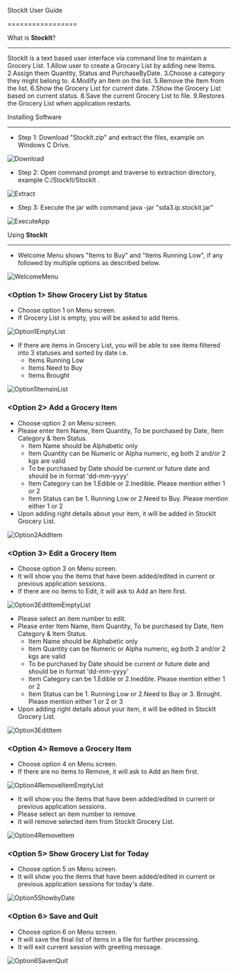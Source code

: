 StockIt User Guide

=================




What is **StockIt**?

---------------




StockIt is a text based user interface via command line to maintain a Grocery List.
1.Allow user to create a Grocery List by adding new Items.
2.Assign them Quantity, Status and PurchaseByDate.
3.Choose a category they might belong to.
4.Modify an Item on the list.
5.Remove the Item from the list.
6.Show the Grocery List for current date.
7.Show the Grocery List based on current status.
8.Save the current Grocery List to file.
9.Restores the Grocery List when application restarts.





Installing Software

-------------------




- Step 1: Download "StockIt.zip" and extract the files, example on Windows C Drive.

![Download](../master/doc/img/zipsave.png)

- Step 2: Open command prompt and traverse to extraction directory, example C:/StockIt/StockIt .

![Extract](../master/doc/img/extractfiles.png)

- Step 3: Execute the jar with command 
			java -jar "sda3.ip.stockit.jar"

			
![ExecuteApp](../master/doc/img/executeapp.png)	

Using **StockIt**

------------


- Welcome Menu shows "Items to Buy" and "Items Running Low", if any followed by multiple options as described below.

![WelcomeMenu](../master/doc/img/welcomemenu.png)	


### <Option 1> Show Grocery List by Status

- Choose option 1 on Menu screen.
- If Grocery List is empty, you will be asked to add Items.

![Option1EmptyList](../master/doc/img/op1emptylist.png)

- If there are items in Grocery List, you will be able to see items filtered into 3 statuses and sorted by date i.e.
	- Items Running Low
	- Items Need to Buy
	- Items Brought

![Option1ItemsinList](../master/doc/img/op1availableitems.png)



### <Option 2> Add a Grocery Item

- Choose option 2 on Menu screen.
- Please enter Item Name, Item Quantity, To be purchased by Date, Item Category & Item Status.
	- Item Name should be Alphabetic only
	- Item Quantity can be Numeric or Alpha numeric, eg both 2 and/or 2 kgs are valid
	- To be purchased by Date should be current or future date and should be in format 'dd-mm-yyyy'
	- Item Category can be 1.Edible or 2.Inedible. Please mention either 1 or 2
	- Item Status can be 1. Running Low or 2.Need to Buy. Please mention either 1 or 2
- Upon adding right details about your item, it will be added in StockIt Grocery List.


![Option2AddItem](../master/doc/img/op2additem.png)


### <Option 3> Edit a Grocery Item

- Choose option 3 on Menu screen.
- It will show you the items that have been added/edited in current or previous application sessions.
- If there are no items to Edit, it will ask to Add an Item first.

![Option3EditItemEmptyList](../master/doc/img/op3edititememptylist.png)

- Please select an item number to edit.
- Please enter Item Name, Item Quantity, To be purchased by Date, Item Category & Item Status.
	- Item Name should be Alphabetic only
	- Item Quantity can be Numeric or Alpha numeric, eg both 2 and/or 2 kgs are valid
	- To be purchased by Date should be current or future date and should be in format 'dd-mm-yyyy'
	- Item Category can be 1.Edible or 2.Inedible. Please mention either 1 or 2
	- Item Status can be 1. Running Low or 2.Need to Buy or 3. Brought. Please mention either 1 or 2 or 3
- Upon adding right details about your item, it will be edited in StockIt Grocery List.

![Option3EditItem](../master/doc/img/op3edititem.png)


### <Option 4> Remove a Grocery Item

- Choose option 4 on Menu screen.
- If there are no items to Remove, it will ask to Add an Item first.

![Option4RemoveItemEmptyList](../master/doc/img/op4removeitememptylist.png)

- It will show you the items that have been added/edited in current or previous application sessions.
- Please select an item number to remove.
- It will remove selected item from StockIt Grocery List.


![Option4RemoveItem](../master/doc/img/op4removeitem.png)

### <Option 5> Show Grocery List for Today

- Choose option 5 on Menu screen.
- It will show you the items that have been added/edited in current or previous application sessions for today's date.

![Option5ShowbyDate](../master/doc/img/op5showbydate.png)


### <Option 6> Save and Quit

- Choose option 6 on Menu screen.
- It will save the final list of items in a file for further processing.
- It will exit current session with greeting message.

![Option6SavenQuit](../master/doc/img/op6savenquit.png)